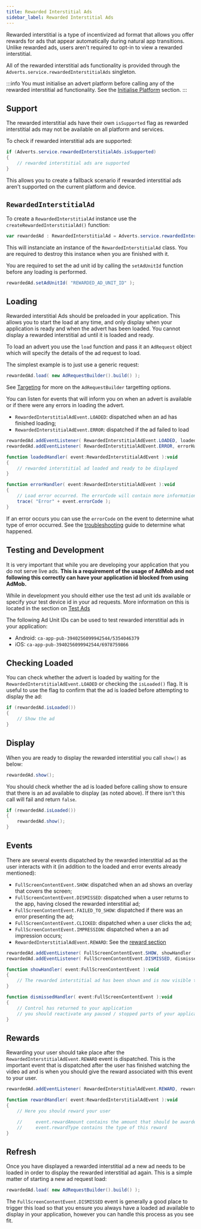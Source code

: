 ```yaml
---
title: Rewarded Interstitial Ads
sidebar_label: Rewarded Interstitial Ads
---
```


Rewarded interstitial is a type of incentivized ad format that allows you offer rewards for ads that appear automatically during natural app transitions. Unlike rewarded ads, users aren't required to opt-in to view a rewarded interstitial.

All of the rewarded interstitial ads functionality is provided through the `Adverts.service.rewardedInterstitialAds` singleton.

:::info
You must initialise an advert platform before calling any of the rewarded interstitial ad functionality.
See the [Initialise Platform](initialise-platform) section.
:::

## Support

The rewarded interstitial ads have their own `isSupported` flag as rewarded interstitial ads may not be available on all platform and services.

To check if rewarded interstitial ads are supported:

```actionscript
if (Adverts.service.rewardedInterstitialAds.isSupported)
{
	// rewarded interstitial ads are supported
}
```

This allows you to create a fallback scenario if rewarded interstitial ads aren't supported on the current platform and device.

## `RewardedInterstitialAd`

To create a `RewardedInterstitialAd` instance use the `createRewardedInterstitialAd()` function:

```actionscript
var rewardedAd : RewardedInterstitialAd = Adverts.service.rewardedInterstitialAds.createRewardedInterstitialAd();
```

This will instanciate an instance of the `RewardedInterstitialAd` class. You are required to destroy this instance when you are finished with it.

You are required to set the ad unit id by calling the `setAdUnitId` function before any loading is performed.

```actionscript
rewardedAd.setAdUnitId( "REWARDED_AD_UNIT_ID" );
```

## Loading

Rewarded interstitial Ads should be preloaded in your application. This allows you to start the load at any time, and only display when your application is ready and when the advert has been loaded. You cannot display a rewarded interstitial ad until it is loaded and ready.

To load an advert you use the `load` function and pass it an `AdRequest` object which will specify the details of the ad request to load.

The simplest example is to just use a generic request:

```actionscript
rewardedAd.load( new AdRequestBuilder().build() );
```

See [Targeting](targeting) for more on the `AdRequestBuilder` targetting options.

You can listen for events that will inform you on when an advert is available or if there were any errors in loading the advert.

- `RewardedInterstitialAdEvent.LOADED`: dispatched when an ad has finished loading;
- `RewardedInterstitialAdEvent.ERROR`: dispatched if the ad failed to load

```actionscript
rewardedAd.addEventListener( RewardedInterstitialAdEvent.LOADED, loadedHandler );
rewardedAd.addEventListener( RewardedInterstitialAdEvent.ERROR, errorHandler );

function loadedHandler( event:RewardedInterstitialAdEvent ):void
{
	// rewarded interstitial ad loaded and ready to be displayed
}

function errorHandler( event:RewardedInterstitialAdEvent ):void
{
	// Load error occurred. The errorCode will contain more information
	trace( "Error" + event.errorCode );
}
```

If an error occurs you can use the `errorCode` on the event to determine what type of error occurred. See the [troubleshooting](troubleshooting) guide to determine what happened.

## Testing and Development

It is very important that while you are developing your application that you do not serve live ads. **This is a requirement of the usage of AdMob and not following this correctly can have your application id blocked from using AdMob.**

While in development you should either use the test ad unit ids available or specify your test device id in your ad requests. More information on this is located in the section on [Test Ads](test-ads)

The following Ad Unit IDs can be used to test rewarded interstitial ads in your application:

- Android: `ca-app-pub-3940256099942544/5354046379`
- iOS: `ca-app-pub-3940256099942544/6978759866`

## Checking Loaded

You can check whether the advert is loaded by waiting for the `RewardedInterstitialAdEvent.LOADED`
or checking the `isLoaded()` flag. It is useful to use the flag to confirm that the ad is loaded before attempting to display the ad:

```actionscript
if (rewardedAd.isLoaded())
{
	// Show the ad
}
```

## Display

When you are ready to display the rewarded interstitial you call `show()` as below:

```actionscript
rewardedAd.show();
```

You should check whether the ad is loaded before calling show to ensure that there is an ad available to display (as noted above). If there isn't this call will fail and return `false`.

```actionscript
if (rewardedAd.isLoaded())
{
	rewardedAd.show();
}
```

## Events

There are several events dispatched by the rewarded interstitial ad as the user interacts with it (in addition to the loaded and error events already mentioned):

- `FullScreenContentEvent.SHOW`: dispatched when an ad shows an overlay that covers the screen;
- `FullScreenContentEvent.DISMISSED`: dispatched when a user returns to the app, having closed the rewarded interstitial ad;
- `FullScreenContentEvent.FAILED_TO_SHOW`: dispatched if there was an error presenting the ad;
- `FullScreenContentEvent.CLICKED`: dispatched when a user clicks the ad;
- `FullScreenContentEvent.IMPRESSION`: dispatched when a an ad impression occurs;
- `RewardedInterstitialAdEvent.REWARD`: See the [reward section](#rewards)

```actionscript
rewardedAd.addEventListener( FullScreenContentEvent.SHOW, showHandler );
rewardedAd.addEventListener( FullScreenContentEvent.DISMISSED, dismissedHandler );

function showHandler( event:FullScreenContentEvent ):void
{
    // The rewarded interstitial ad has been shown and is now visible to the user
}

function dismissedHandler( event:FullScreenContentEvent ):void
{
	// Control has returned to your application
	// you should reactivate any paused / stopped parts of your application.
}
```

## Rewards

Rewarding your user should take place after the `RewardedInterstitialAdEvent.REWARD` event is dispatched.
This is the important event that is dispatched after the user has finished watching the video ad and is when you should give the reward associated with this event to your user.

```actionscript
rewardedAd.addEventListener( RewardedInterstitialAdEvent.REWARD, rewardHandler );

function rewardHandler( event:RewardedInterstitialAdEvent ):void
{
    // Here you should reward your user

    //     event.rewardAmount contains the amount that should be awarded to your user
    //     event.rewardType contains the type of this reward
}
```

## Refresh

Once you have displayed a rewarded interstitial ad a new ad needs to be loaded in order to display the rewarded interstitial ad again. This is a simple matter of starting a new ad request load:

```actionscript
rewardedAd.load( new AdRequestBuilder().build() );
```

The `FullScreenContentEvent.DISMISSED` event is generally a good place to trigger this load so that you ensure you always have a loaded ad available to display in your application, however you can handle this process as you see fit.

